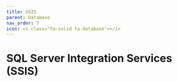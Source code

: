 ```yaml
---
title: SSIS
parent: Database
nav_order: 7
icon: <i class="fa-solid fa-database"></i>
---
```

# SQL Server Integration Services (SSIS)
